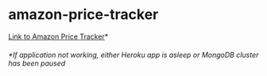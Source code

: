 # amazon-price-tracker

[Link to Amazon Price Tracker](https://az-price-tracker.herokuapp.com/)*

###### **If application not working, either Heroku app is asleep or MongoDB cluster has been paused*

